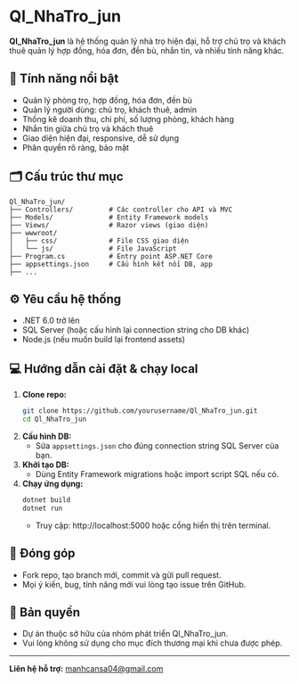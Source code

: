 # Ql_NhaTro_jun

**Ql_NhaTro_jun** là hệ thống quản lý nhà trọ hiện đại, hỗ trợ chủ trọ và khách thuê quản lý hợp đồng, hóa đơn, đền bù, nhắn tin, và nhiều tính năng khác.

## 🚀 Tính năng nổi bật
- Quản lý phòng trọ, hợp đồng, hóa đơn, đền bù
- Quản lý người dùng: chủ trọ, khách thuê, admin
- Thống kê doanh thu, chi phí, số lượng phòng, khách hàng
- Nhắn tin giữa chủ trọ và khách thuê
- Giao diện hiện đại, responsive, dễ sử dụng
- Phân quyền rõ ràng, bảo mật

## 🗂️ Cấu trúc thư mục
```
Ql_NhaTro_jun/
├── Controllers/         # Các controller cho API và MVC
├── Models/              # Entity Framework models
├── Views/               # Razor views (giao diện)
├── wwwroot/
│   ├── css/             # File CSS giao diện
│   └── js/              # File JavaScript
├── Program.cs           # Entry point ASP.NET Core
├── appsettings.json     # Cấu hình kết nối DB, app
├── ...
```

## ⚙️ Yêu cầu hệ thống
- .NET 6.0 trở lên
- SQL Server (hoặc cấu hình lại connection string cho DB khác)
- Node.js (nếu muốn build lại frontend assets)

## 💻 Hướng dẫn cài đặt & chạy local
1. **Clone repo:**
   ```bash
   git clone https://github.com/yourusername/Ql_NhaTro_jun.git
   cd Ql_NhaTro_jun
   ```
2. **Cấu hình DB:**
   - Sửa `appsettings.json` cho đúng connection string SQL Server của bạn.
3. **Khởi tạo DB:**
   - Dùng Entity Framework migrations hoặc import script SQL nếu có.
4. **Chạy ứng dụng:**
   ```bash
   dotnet build
   dotnet run
   ```
   - Truy cập: http://localhost:5000 hoặc cổng hiển thị trên terminal.

## 📝 Đóng góp
- Fork repo, tạo branch mới, commit và gửi pull request.
- Mọi ý kiến, bug, tính năng mới vui lòng tạo issue trên GitHub.

## 📄 Bản quyền
- Dự án thuộc sở hữu của nhóm phát triển Ql_NhaTro_jun.
- Vui lòng không sử dụng cho mục đích thương mại khi chưa được phép.

---
**Liên hệ hỗ trợ:** manhcansa04@gmail.com 